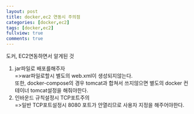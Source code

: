 ```yaml
---
layout: post
title: docker,ec2 연동시 주의점
categories: [docker,ec2]
tags: [docker,ec2]
fullview: true
comments: true
---
```





도커, EC2연동하면서 알게된 것<br>
1. jar파일로 배포를해주자<br>
    =>war파일로할시 별도의 web.xml이 생성되지않는다. <br>
    또한, docker-compose의 경우 tomcat과 합쳐서 쓰지않으면 별도의 docker 컨테이너 tomcat설정을 해줘야한다.
2. 인바운드 규칙설정시 TCP포트주의 <br>
    =>일반 TCP포트설정시 8080 포트가 안열리므로 사용자 지정을 해주어야한다.<br>

